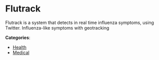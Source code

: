 # Flutrack


Flutrack is a system that detects in real time influenza symptoms, using Twitter. Influenza-like symptoms with geotracking



**Categories**:
- [Health](https://github.com/apis-list/apis-list#health)
- [Medical](https://github.com/apis-list/apis-list#medical)





